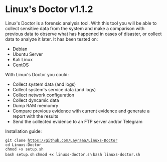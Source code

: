 # Linux's Doctor v1.1.2

Linux's Doctor is a forensic analysis tool. With this tool you will be able to collect sensitive data from the system and make a comparison with previous data to observe what has happened in cases of disaster, or collect data to analyze it later. It has been tested on:
- Debian
- Ubuntu Server
- Kali Linux
- CentOS

With Linux's Doctor you could:
- Collect system data (and logs)
- Collect system's service data (and logs)
- Collect network configuration
- Collect dyncamic data
- Dump RAM memomry
- Compare previous evidence with current evidence and generate a report with the results
- Send the collected evidence to an FTP server and/or Telegram

Installation guide:

<code>git clone https://github.com/Layraaa/Linuxs-Doctor</code>  
<code>cd Linuxs-Doctor</code>  
<code>chmod +x setup.sh</code>  
<code>bash setup.sh</code>
<code>chmod +x linuxs-doctor.sh</code> 
<code>bash linuxs-doctor.sh</code>  
